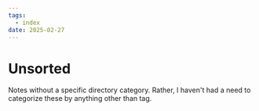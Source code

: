 ```yaml
---
tags:
  - index
date: 2025-02-27
---
```

# Unsorted
Notes without a specific directory category. Rather, I haven't had a need to categorize these by anything other than tag.